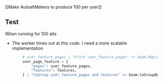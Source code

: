 [[Make AutoaltMakers to produce 100 per user]]

## Test
When running for 100 alts
* The worker times out at this code. I need a more scalable implementation
```python
        # user_feature_pages | "Print user_feature_pages" >> beam.Map(print)
        user_page_feature = {
            "pages": user_feature_pages,
            "features": features,
        } | "CoGroup user_feature_pages and features" >> beam.CoGroupByKey()

```


